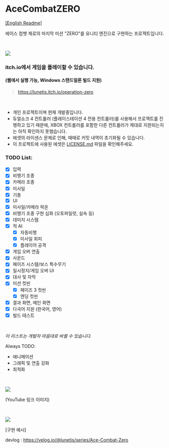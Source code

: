 # AceCombatZERO

[[English Readme]](https://github.com/lunetis/AceCombatZERO/blob/main/README.md)

에이스 컴뱃 제로의 마지막 미션 "ZERO"를 유니티 엔진으로 구현하는 프로젝트입니다.

<br>

![](https://github.com/lunetis/AceCombatZERO/blob/main/itchio.PNG)

### itch.io에서 게임을 플레이할 수 있습니다.

####  (웹에서 실행 가능, Windows 스탠드얼론 빌드 지원)

> https://lunetis.itch.io/operation-zero

<br>

* 개인 프로젝트이며 현재 개발중입니다.
* 듀얼쇼크 4 컨트롤러 (플레이스테이션 4 전용 컨트롤러)를 사용해서 프로젝트를 진행하고 있기 때문에, XBOX 컨트롤러를 포함한 다른 컨트롤러가 제대로 지원되는지는 아직 확인하지 못했습니다.
* 에셋의 라이센스 문제로 인해, 때때로 커밋 내역이 초기화될 수 있습니다.
* 이 프로젝트에 사용된 에셋은 [LICENSE.md](https://github.com/lunetis/AceCombatZERO/blob/main/LICENSE.md) 파일을 확인해주세요.

### TODO List:
- [x] 입력
- [x] 비행기 조종
- [x] 카메라 조종
- [x] 미사일
- [x] 기총
- [x] UI
- [x] 미사일/카메라 락온
- [x] 비행기 조종 구현 심화 (오토파일럿, 실속 등)
- [x] 데미지 시스템
- [x] 적 AI
  - [x] 자동비행
  - [x] 미사일 회피
  - [x] 플레이어 공격
- [x] 게임 오버 연출
- [x] 사운드
- [x] 페이즈 시스템/보스 특수무기
- [x] 일시정지/게임 오버 UI
- [x] 대사 및 자막
- [x] 미션 컷씬
  - [x] 페이즈 3 컷씬
  - [x] 엔딩 컷씬
- [x] 결과 화면, 메인 화면
- [x] 다국어 지원 (한국어, 영어)
- [x] 빌드 테스트

<br>

*이 리스트는 개발자 마음대로 바뀔 수 있습니다.*

Always TODO:
- 애니메이션
- 그래픽 및 연출 강화
- 최적화

<br>


[![](https://img.youtube.com/vi/soBTSXnX7hA/0.jpg)](https://www.youtube.com/watch?v=AcJ8ddI8jyU)

(YouTube 링크 이미지)

<br>

![](https://github.com/lunetis/AceCombatZERO/blob/main/0810.gif)

[구현 예시]

devlog : https://velog.io/@lunetis/series/Ace-Combat-Zero
